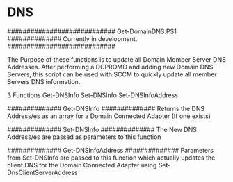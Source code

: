 # DNS
############################ 
Get-DomainDNS.PS1
##############
Currently in development.
############################

The Purpose of these functions is to update all Domain Member Server DNS Addresses. After performing a DCPROMO and adding new Domain DNS Servers, this script can be used with SCCM to quickly update all member Servers DNS information.

3 Functions
 Get-DNSInfo
 Set-DNSInfo
 Set-DNSInfoAddress
 
############## 
Get-DNSInfo
##############
Returns the DNS Address/es as an array for a Domain Connected Adapter (If one exists)

############## 
Set-DNSInfo
##############
The New DNS Address/es are passed as parameters to this function

############## 
Get-DNSInfoAddress
##############
Parameters from Set-DNSInfo are passed to this function which actually updates the client DNS for the Domain Connected Adapter using Set-DnsClientServerAddress
